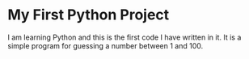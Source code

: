 # My First Python Project

I am learning Python and this is the first code I have written in it. It is a simple program for guessing a number between 1 and 100.
